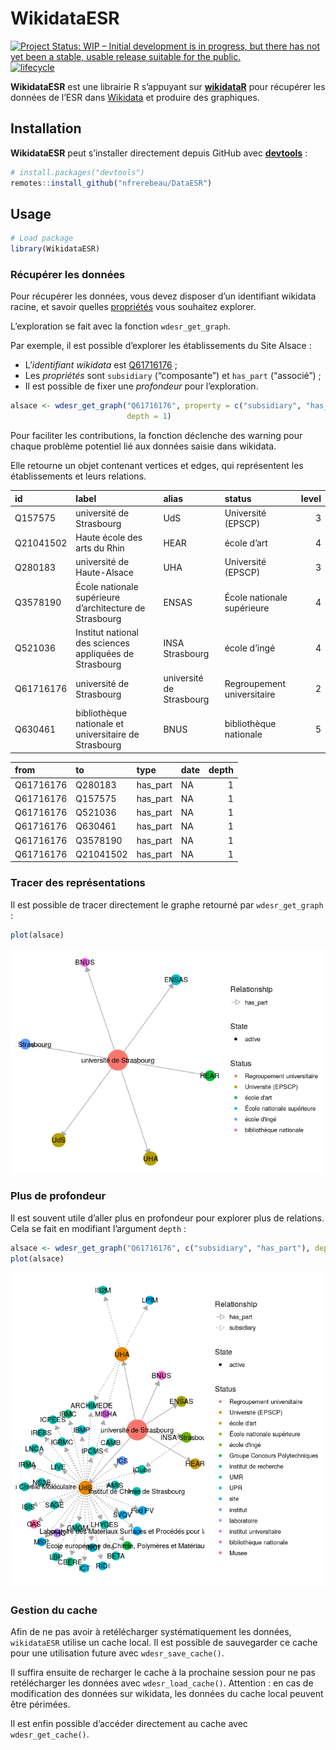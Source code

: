 
<!-- README.md is generated from README.Rmd. Please edit that file -->

# WikidataESR

<!-- badges: start -->

[![Project Status: WIP – Initial development is in progress, but there
has not yet been a stable, usable release suitable for the
public.](https://www.repostatus.org/badges/latest/wip.svg)](https://www.repostatus.org/#wip)
[![lifecycle](https://img.shields.io/badge/lifecycle-experimental-orange.svg)](https://www.tidyverse.org/lifecycle/#experimental)
<!-- badges: end -->

**WikidataESR** est une librairie R s’appuyant sur
[**wikidataR**](https://github.com/Ironholds/WikidataR) pour récupérer
les données de l’ESR dans [Wikidata](https://www.wikidata.org) et
produire des graphiques.

## Installation

**WikidataESR** peut s’installer directement depuis GitHub avec
[**devtools**](https://github.com/r-lib/devtools) :

``` r
# install.packages("devtools")
remotes::install_github("nfrerebeau/DataESR")
```

## Usage

``` r
# Load package
library(WikidataESR)
```

### Récupérer les données

Pour récupérer les données, vous devez disposer d’un identifiant
wikidata racine, et savoir quelles
[propriétés](https://github.com/juliengossa/DataESR/tree/master/etablissements.esr#liste-proprietes)
vous souhaitez explorer.

L’exploration se fait avec la fonction `wdesr_get_graph`.

Par exemple, il est possible d’explorer les établissements du Site
Alsace :

  - L’*identifiant wikidata* est
    [Q61716176](https://www.wikidata.org/wiki/Q61716176) ;
  - Les *propriétés* sont `subsidiary` (“composante”) et `has_part`
    (“associé”) ;
  - Il est possible de fixer une *profondeur* pour
l’exploration.

<!-- end list -->

``` r
alsace <- wdesr_get_graph("Q61716176", property = c("subsidiary", "has_part"), 
                          depth = 1)
```

Pour faciliter les contributions, la fonction déclenche des warning pour
chaque problème potentiel lié aux données saisie dans wikidata.

Elle retourne un objet contenant vertices et edges, qui représentent les
établissements et leurs
relations.

| id        | label                                                   | alias                    | status                     | level |
| :-------- | :------------------------------------------------------ | :----------------------- | :------------------------- | ----: |
| Q157575   | université de Strasbourg                                | UdS                      | Université (EPSCP)         |     3 |
| Q21041502 | Haute école des arts du Rhin                            | HEAR                     | école d’art                |     4 |
| Q280183   | université de Haute-Alsace                              | UHA                      | Université (EPSCP)         |     3 |
| Q3578190  | École nationale supérieure d’architecture de Strasbourg | ENSAS                    | École nationale supérieure |     4 |
| Q521036   | Institut national des sciences appliquées de Strasbourg | INSA Strasbourg          | école d’ingé               |     4 |
| Q61716176 | université de Strasbourg                                | université de Strasbourg | Regroupement universitaire |     2 |
| Q630461   | bibliothèque nationale et universitaire de Strasbourg   | BNUS                     | bibliothèque nationale     |     5 |

| from      | to        | type      | date | depth |
| :-------- | :-------- | :-------- | :--- | ----: |
| Q61716176 | Q280183   | has\_part | NA   |     1 |
| Q61716176 | Q157575   | has\_part | NA   |     1 |
| Q61716176 | Q521036   | has\_part | NA   |     1 |
| Q61716176 | Q630461   | has\_part | NA   |     1 |
| Q61716176 | Q3578190  | has\_part | NA   |     1 |
| Q61716176 | Q21041502 | has\_part | NA   |     1 |

### Tracer des représentations

Il est possible de tracer directement le graphe retourné par
`wdesr_get_graph` :

``` r
plot(alsace)
```

![](man/figures/README-plot-1.png)<!-- -->

### Plus de profondeur

Il est souvent utile d’aller plus en profondeur pour explorer plus de
relations. Cela se fait en modifiant l’argument `depth`
:

``` r
alsace <- wdesr_get_graph("Q61716176", c("subsidiary", "has_part"), depth = 2)
plot(alsace)
```

![](man/figures/README-wdesr-depth-1.png)<!-- -->

### Gestion du cache

Afin de ne pas avoir à retélécharger systématiquement les données,
`wikidataESR` utilise un cache local. Il est possible de sauvegarder ce
cache pour une utilisation future avec `wdesr_save_cache()`.

Il suffira ensuite de recharger le cache à la prochaine session pour ne
pas retélécharger les données avec `wdesr_load_cache()`. Attention : en
cas de modification des données sur wikidata, les données du cache local
peuvent être périmées.

Il est enfin possible d’accéder directement au cache avec
`wdesr_get_cache()`.
